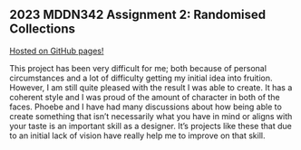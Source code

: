 ## 2023 MDDN342 Assignment 2: Randomised Collections
[Hosted on GitHub pages!](https://23-mddn342.github.io/project-2-randomised-collections-henrybethwaite/)

This project has been very difficult for me; both because of personal circumstances and a lot of difficulty getting my initial idea into fruition. However, I am still quite pleased with the result I was able to create. It has a coherent style and I was proud of the amount of character in both of the faces.
Phoebe and I have had many discussions about how being able to create something that isn’t necessarily what you have in mind or aligns with your taste is an important skill as a designer. It’s projects like these that due to an initial lack of vision have really help me to improve on that skill. 

